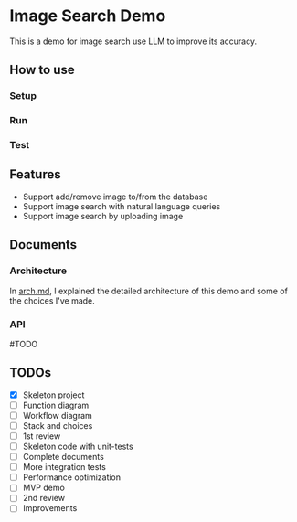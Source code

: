 # Image Search Demo

This is a demo for image search use LLM to improve its accuracy.

## How to use

### Setup



### Run



### Test




## Features

* Support add/remove image to/from the database
* Support image search with natural language queries
* Support image search by uploading image


## Documents

### Architecture

In [arch.md](./docs/arch.md), I explained the detailed architecture of this demo and some of the choices I've made.

### API

#TODO



## TODOs

- [x] Skeleton project
- [ ] Function diagram
- [ ] Workflow diagram
- [ ] Stack and choices
- [ ] 1st review
- [ ] Skeleton code with unit-tests
- [ ] Complete documents
- [ ] More integration tests
- [ ] Performance optimization
- [ ] MVP demo
- [ ] 2nd review
- [ ] Improvements
